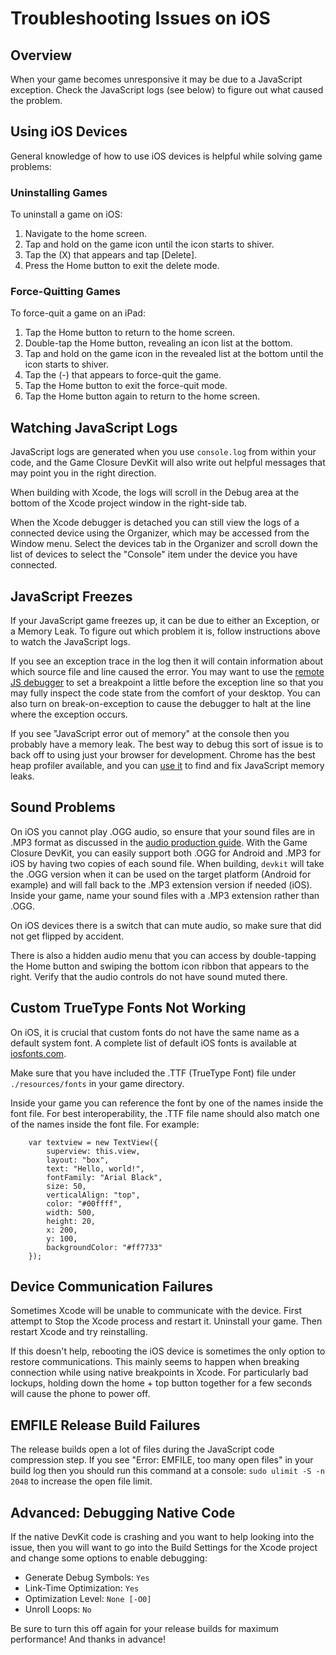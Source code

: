 # Troubleshooting Issues on iOS

## Overview

When your game becomes unresponsive it may be due to a JavaScript exception.
Check the JavaScript logs (see below) to figure out what caused the problem.

## Using iOS Devices

General knowledge of how to use iOS devices is helpful while solving game
problems:

### Uninstalling Games

To uninstall a game on iOS:

1. Navigate to the home screen.
2. Tap and hold on the game icon until the icon starts to shiver.
3. Tap the (X) that appears and tap [Delete].
4. Press the Home button to exit the delete mode.

### Force-Quitting Games

To force-quit a game on an iPad:

1. Tap the Home button to return to the home screen.
2. Double-tap the Home button, revealing an icon list at the bottom.
3. Tap and hold on the game icon in the revealed list at the bottom until the icon starts to shiver.
4. Tap the (-) that appears to force-quit the game.
5. Tap the Home button to exit the force-quit mode.
6. Tap the Home button again to return to the home screen.

## Watching JavaScript Logs

JavaScript logs are generated when you use `console.log` from within your code,
and the Game Closure DevKit will also write out helpful messages
that may point you in the right direction.

When building with Xcode, the logs will scroll in the Debug area at the bottom
of the Xcode project window in the right-side tab.

When the Xcode debugger is detached you can still view the logs of a connected
device using the Organizer, which may be accessed from the Window menu.  Select
the devices tab in the Organizer and scroll down the list of devices to select
the "Console" item under the device you have connected.

## JavaScript Freezes

If your JavaScript game freezes up, it can be due to either an Exception, or a
Memory Leak.  To figure out which problem it is, follow instructions above to
watch the JavaScript logs.

If you see an exception trace in the log then it will contain information about
which source file and line caused the error.  You may want to use the [remote
JS debugger](./ios-remote-debug.html) to set a breakpoint a little before the
exception line so that you may fully inspect the code state from the comfort of
your desktop.  You can also turn on break-on-exception to cause the debugger to
halt at the line where the exception occurs.

If you see "JavaScript error out of memory" at the console then you probably
have a memory leak.  The best way to debug this sort of issue is to back off to
using just your browser for development.  Chrome has the best heap profiler
available, and you can [use
it](https://developers.google.com/chrome-developer-tools/docs/heap-profiling)
to find and fix JavaScript memory leaks.

## Sound Problems

On iOS you cannot play .OGG audio, so ensure that your sound files are in .MP3
format as discussed in the [audio production
guide](../guide/audio-assets.html).  With the Game Closure DevKit, you can
easily support both .OGG for Android and .MP3 for iOS by having two copies of
each sound file.  When building, `devkit` will take the .OGG version when it can
be used on the target platform (Android for example) and will fall back to the
.MP3 extension version if needed (iOS).  Inside your game, name your sound
files with a .MP3 extension rather than .OGG.

On iOS devices there is a switch that can mute audio, so make sure that did not
get flipped by accident.

There is also a hidden audio menu that you can access by double-tapping the
Home button and swiping the bottom icon ribbon that appears to the right.
Verify that the audio controls do not have sound muted there.

## Custom TrueType Fonts Not Working

On iOS, it is crucial that custom fonts do not have the same name as a default
system font.  A complete list of default iOS fonts is available at
[iosfonts.com](http://iosfonts.com).

Make sure that you have included the .TTF (TrueType Font) file under
`./resources/fonts` in your game directory.

Inside your game you can reference the font by one of the names inside the font
file.  For best interoperability, the .TTF file name should also match one of
the names inside the font file.  For example:

~~~
	var textview = new TextView({
		superview: this.view,
		layout: "box",
		text: "Hello, world!",
		fontFamily: "Arial Black",
		size: 50,
		verticalAlign: "top",
		color: "#00ffff",
		width: 500,
		height: 20,
		x: 200,
		y: 100,
		backgroundColor: "#ff7733"
	});
~~~

## Device Communication Failures

Sometimes Xcode will be unable to communicate with the device.  First attempt
to Stop the Xcode process and restart it.  Uninstall your game.  Then restart
Xcode and try reinstalling.

If this doesn't help, rebooting the iOS device is sometimes the only option to
restore communications.  This mainly seems to happen when breaking connection
while using native breakpoints in Xcode.  For particularly bad lockups, holding
down the home + top button together for a few seconds will cause the phone to
power off.

## EMFILE Release Build Failures

The release builds open a lot of files during the JavaScript code compression
step.  If you see "Error: EMFILE, too many open files" in your build log then
you should run this command at a console: `sudo ulimit -S -n 2048` to increase
the open file limit.

## Advanced: Debugging Native Code

If the native DevKit code is crashing and you want to help looking into the
issue, then you will want to go into the Build Settings for the Xcode project
and change some options to enable debugging:

+ Generate Debug Symbols: `Yes`
+ Link-Time Optimization: `Yes`
+ Optimization Level: `None [-O0]`
+ Unroll Loops: `No`

Be sure to turn this off again for your release builds for maximum performance!  And thanks in advance!
